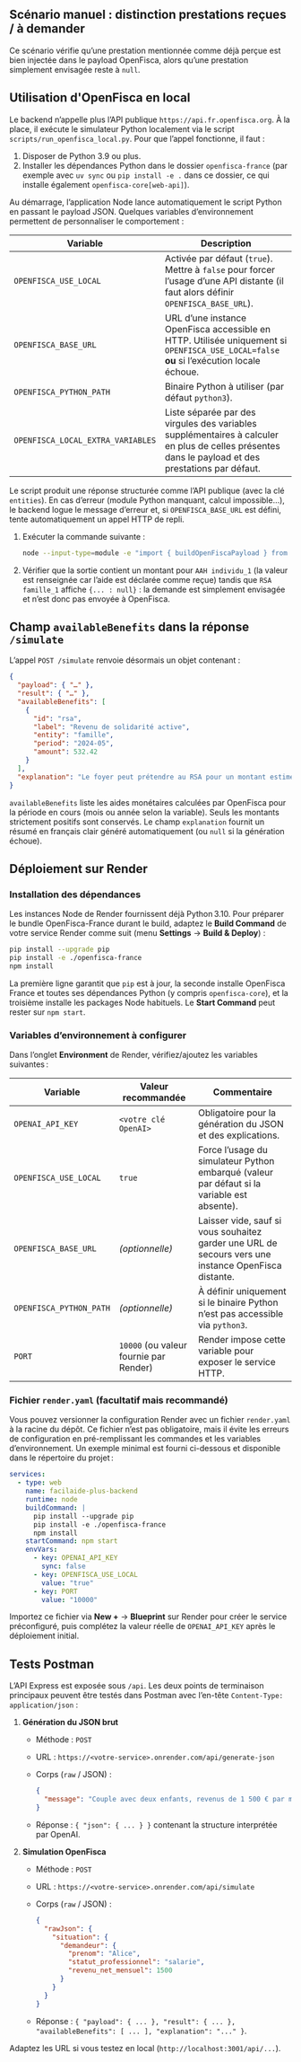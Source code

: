## Scénario manuel : distinction prestations reçues / à demander

Ce scénario vérifie qu’une prestation mentionnée comme déjà perçue est bien
injectée dans le payload OpenFisca, alors qu’une prestation simplement envisagée
reste à `null`.

## Utilisation d'OpenFisca en local

Le backend n’appelle plus l’API publique `https://api.fr.openfisca.org`. À la
place, il exécute le simulateur Python localement via le script
`scripts/run_openfisca_local.py`. Pour que l’appel fonctionne, il faut :

1. Disposer de Python 3.9 ou plus.
2. Installer les dépendances Python dans le dossier `openfisca-france` (par
   exemple avec `uv sync` ou `pip install -e .` dans ce dossier, ce qui installe
   également `openfisca-core[web-api]`).

Au démarrage, l’application Node lance automatiquement le script Python en
passant le payload JSON. Quelques variables d’environnement permettent de
personnaliser le comportement :

| Variable | Description |
| --- | --- |
| `OPENFISCA_USE_LOCAL` | Activée par défaut (`true`). Mettre à `false` pour forcer l’usage d’une API distante (il faut alors définir `OPENFISCA_BASE_URL`). |
| `OPENFISCA_BASE_URL` | URL d’une instance OpenFisca accessible en HTTP. Utilisée uniquement si `OPENFISCA_USE_LOCAL=false` **ou** si l’exécution locale échoue. |
| `OPENFISCA_PYTHON_PATH` | Binaire Python à utiliser (par défaut `python3`). |
| `OPENFISCA_LOCAL_EXTRA_VARIABLES` | Liste séparée par des virgules des variables supplémentaires à calculer en plus de celles présentes dans le payload et des prestations par défaut. |

Le script produit une réponse structurée comme l’API publique (avec la clé
`entities`). En cas d’erreur (module Python manquant, calcul impossible…), le
backend logue le message d’erreur et, si `OPENFISCA_BASE_URL` est défini,
tente automatiquement un appel HTTP de repli.

1. Exécuter la commande suivante :

   ```bash
   node --input-type=module -e "import { buildOpenFiscaPayload } from './src/variables.js'; const payload = buildOpenFiscaPayload({ prestations_recues: [{ beneficiaire: 'demandeur', nom: 'aah', montant: 860 }], prestations_a_demander: [{ beneficiaire: 'menage', nom: 'rsa' }] }); console.log('AAH individu_1:', payload.individus.individu_1.aah); console.log('RSA famille_1:', payload.familles.famille_1.rsa);"
   ```

2. Vérifier que la sortie contient un montant pour `AAH individu_1` (la valeur
   est renseignée car l’aide est déclarée comme reçue) tandis que
   `RSA famille_1` affiche `{... : null}` : la demande est simplement envisagée
   et n’est donc pas envoyée à OpenFisca.

## Champ `availableBenefits` dans la réponse `/simulate`

L’appel `POST /simulate` renvoie désormais un objet contenant :

```json
{
  "payload": { "…" },
  "result": { "…" },
  "availableBenefits": [
    {
      "id": "rsa",
      "label": "Revenu de solidarité active",
      "entity": "famille",
      "period": "2024-05",
      "amount": 532.42
    }
  ],
  "explanation": "Le foyer peut prétendre au RSA pour un montant estimé à 532,42 € par mois…"
}
```

`availableBenefits` liste les aides monétaires calculées par OpenFisca pour la
période en cours (mois ou année selon la variable). Seuls les montants
strictement positifs sont conservés. Le champ `explanation` fournit un résumé en
français clair généré automatiquement (ou `null` si la génération échoue).

## Déploiement sur Render

### Installation des dépendances

Les instances Node de Render fournissent déjà Python 3.10. Pour préparer le
bundle OpenFisca-France durant le build, adaptez le **Build Command** de votre
service Render comme suit (menu **Settings** → **Build & Deploy**) :

```bash
pip install --upgrade pip
pip install -e ./openfisca-france
npm install
```

La première ligne garantit que `pip` est à jour, la seconde installe OpenFisca
France et toutes ses dépendances Python (y compris `openfisca-core`), et la
troisième installe les packages Node habituels. Le **Start Command** peut rester
sur `npm start`.

### Variables d’environnement à configurer

Dans l’onglet **Environment** de Render, vérifiez/ajoutez les variables
suivantes :

| Variable | Valeur recommandée | Commentaire |
| --- | --- | --- |
| `OPENAI_API_KEY` | `<votre clé OpenAI>` | Obligatoire pour la génération du JSON et des explications. |
| `OPENFISCA_USE_LOCAL` | `true` | Force l’usage du simulateur Python embarqué (valeur par défaut si la variable est absente). |
| `OPENFISCA_BASE_URL` | *(optionnelle)* | Laisser vide, sauf si vous souhaitez garder une URL de secours vers une instance OpenFisca distante. |
| `OPENFISCA_PYTHON_PATH` | *(optionnelle)* | À définir uniquement si le binaire Python n’est pas accessible via `python3`. |
| `PORT` | `10000` (ou valeur fournie par Render) | Render impose cette variable pour exposer le service HTTP. |

### Fichier `render.yaml` (facultatif mais recommandé)

Vous pouvez versionner la configuration Render avec un fichier `render.yaml` à
la racine du dépôt. Ce fichier n’est pas obligatoire, mais il évite les erreurs
de configuration en pré-remplissant les commandes et les variables
d’environnement. Un exemple minimal est fourni ci-dessous et disponible dans le
répertoire du projet :

```yaml
services:
  - type: web
    name: facilaide-plus-backend
    runtime: node
    buildCommand: |
      pip install --upgrade pip
      pip install -e ./openfisca-france
      npm install
    startCommand: npm start
    envVars:
      - key: OPENAI_API_KEY
        sync: false
      - key: OPENFISCA_USE_LOCAL
        value: "true"
      - key: PORT
        value: "10000"
```

Importez ce fichier via **New +** → **Blueprint** sur Render pour créer le
service préconfiguré, puis complétez la valeur réelle de `OPENAI_API_KEY` après
le déploiement initial.

## Tests Postman

L’API Express est exposée sous `/api`. Les deux points de terminaison principaux
peuvent être testés dans Postman avec l’en-tête `Content-Type: application/json` :

1. **Génération du JSON brut**

   - Méthode : `POST`
   - URL : `https://<votre-service>.onrender.com/api/generate-json`
   - Corps (`raw` / JSON) :

     ```json
     {
       "message": "Couple avec deux enfants, revenus de 1 500 € par mois, locataires à Lyon."
     }
     ```

   - Réponse : `{ "json": { ... } }` contenant la structure interprétée par OpenAI.

2. **Simulation OpenFisca**

   - Méthode : `POST`
   - URL : `https://<votre-service>.onrender.com/api/simulate`
   - Corps (`raw` / JSON) :

     ```json
     {
       "rawJson": {
         "situation": {
           "demandeur": {
             "prenom": "Alice",
             "statut_professionnel": "salarie",
             "revenu_net_mensuel": 1500
           }
         }
       }
     }
     ```

   - Réponse : `{ "payload": { ... }, "result": { ... }, "availableBenefits": [ ... ], "explanation": "..." }`.

Adaptez les URL si vous testez en local (`http://localhost:3001/api/...`).
